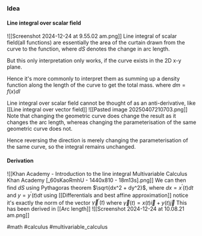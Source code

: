 ### Idea
#### Line integral over scalar field
![[Screenshot 2024-12-24 at 9.55.02 am.png]]
Line integral of scalar field(all functions) are essentially the area of the curtain drawn from the curve to the function, where $dS$ denotes the change in arc length.

But this only interpretation only works, if the curve exists in the 2D x-y plane.

Hence it's more commonly to interpret them as summing up a density function along the length of the curve to get the total mass.
where $dm = f(x)dl$

Line integral over scalar field cannot be thought of as an anti-derivative,  like [[Line integral over vector field]]
![[Pasted image 20250407210703.png]]
Note that changing the geometric curve does change the result as it changes the arc length, whereas changing the parameterisation of the same geometric curve does not.

Hence reversing the direction is merely changing the parameterisation of the same curve, so the integral remains unchanged.

#### Derivation 
![[Khan Academy - Introduction to the line integral Multivariable Calculus Khan Academy [_60sKaoRmhU - 1440x810 - 18m13s].png]]
We can then find $dS$ using Pythagoras theorem $\sqrt{dx^2 + dy^2}$, where $dx = x^{\prime}(t)dt$ and $y = y^{\prime}(t)dt$ using [[Differentials and best affine approximation]] notice it's exactly the norm of the vector $\vec{\gamma}^{\prime}(t)$ where $\vec{\gamma}(t) = x(t)\vec{i} + y(t)\vec{j}$
This has been derived in [[Arc length]]
![[Screenshot 2024-12-24 at 10.08.21 am.png]]

#math #calculus #multivariable_calculus




